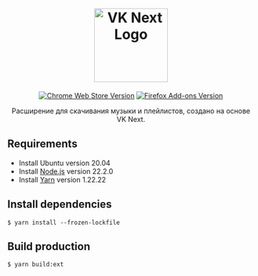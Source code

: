 <h1 align="center">
  <a href="https://vknext.net">
    <picture>
      <source media="(prefers-color-scheme: dark)" srcset="https://static.vknext.net/github/vknext-logo-dark.svg">
      <img src="https://static.vknext.net/github/vknext-logo-light.svg" height="150" alt="VK Next Logo" />
    </picture>
  </a>
</h1>
<p align="center">
	<a href="https://chrome.google.com/webstore/detail/ijgkbcbalaekboipcmaefchfjpognmog?utm_source=github"><img src="https://img.shields.io/chrome-web-store/v/ijgkbcbalaekboipcmaefchfjpognmog?logo=chromewebstore&label=Chrome%20Web%20Store" alt="Chrome Web Store Version"></a>
	<a href="https://addons.mozilla.org/ru/firefox/addon/vk-music-saver?utm_source=github"><img src="https://img.shields.io/amo/v/vk-music-saver?logo=firefoxbrowser&label=Firefox%20Add-ons" alt="Firefox Add-ons Version"></a>
</p>
<p align="center">
Расширение для скачивания музыки и плейлистов, создано на основе VK Next.
</p>

## Requirements

-   Install Ubuntu version 20.04
-   Install [Node.js](https://nodejs.org/) version 22.2.0
-   Install [Yarn](https://classic.yarnpkg.com/) version 1.22.22

## Install dependencies

    $ yarn install --frozen-lockfile

## Build production

    $ yarn build:ext
